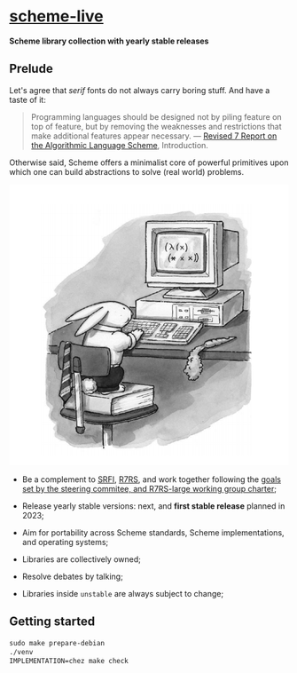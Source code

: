 # [scheme-live](https://github.com/scheme-live/live)

**Scheme library collection with yearly stable releases**

## Prelude

Let's agree that *serif* fonts do not always carry boring stuff. And have a taste of it:

> Programming languages should be designed not by piling feature on
> top of feature, but by removing the weaknesses and restrictions that
> make additional features appear necessary.  — [Revised 7 Report on
> the Algorithmic Language Scheme](http://r7rs.org/), Introduction.

Otherwise said, Scheme offers a minimalist core of powerful primitives
upon which one can build abstractions to solve (real world) problems.

![A bunny in front of a computer coding with Scheme Live](https://raw.githubusercontent.com/scheme-live/live/hello-schemer/lisp-bunny.png)

- Be a complement to [SRFI](https://srfi.schemers.org/),
  [R7RS](https://r7rs.org), and work together following the [goals set
  by the steering commitee, and R7RS-large working group
  charter](http://scheme-reports.org/2010/working-group-2-charter.html);

- Release yearly stable versions: next, and **first stable release**
  planned in 2023;

- Aim for portability across Scheme standards, Scheme implementations,
  and operating systems;

- Libraries are collectively owned;

- Resolve debates by talking;

- Libraries inside `unstable` are always subject to change;

## Getting started

```shell
sudo make prepare-debian
./venv
IMPLEMENTATION=chez make check
```
